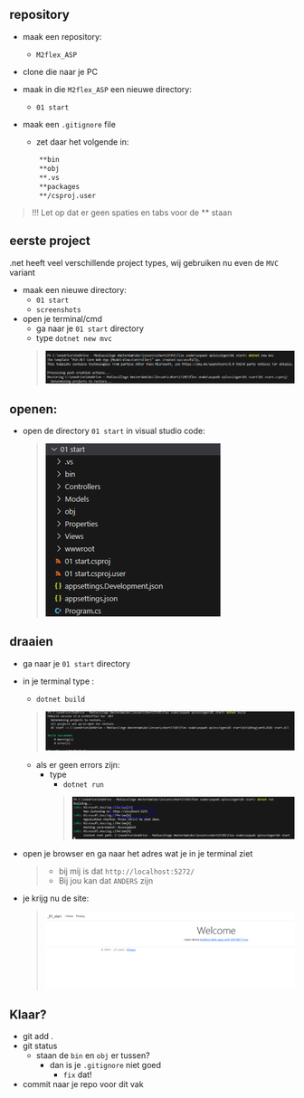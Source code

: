 
## repository

- maak een repository:
    - `M2flex_ASP`
- clone die naar je PC

- maak in die `M2flex_ASP`  een nieuwe directory:
    - `01 start`
- maak een `.gitignore` file
    - zet daar het volgende in:
    ```
        **bin
        **obj
        **.vs
        **packages
        **/csproj.user
    ```
> !!! Let op dat er geen spaties en tabs voor de ** staan

## eerste project

.net heeft veel verschillende project types, wij gebruiken nu even de `MVC` variant

- maak een nieuwe directory:
    - `01 start`
    - `screenshots`
- open je terminal/cmd
    - ga naar je `01 start` directory
    - type `dotnet new mvc`
    > ![](img/newproject.PNG)


## openen:

- open de directory `01 start` in visual studio code:
    > ![](img/macvisual.PNG)

## draaien

- ga naar je `01 start` directory
- in je terminal type :
    - `dotnet build`
    > ![](img/build.PNG)
    - als er geen errors zijn:
        - type
            - `dotnet run`
            > ![](img/run.PNG)

- open je browser en ga naar het adres wat je in je terminal ziet
    > - bij mij is dat `http://localhost:5272/`
    > - Bij jou kan dat `ANDERS` zijn

- je krijg nu de site:
    > ![](img/site.PNG)

## Klaar?

- git add .
- git status
    - staan de `bin` en `obj` er tussen?
        - dan is je `.gitignore` niet goed
            - `fix` dat!
- commit naar je repo voor dit vak
